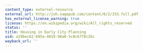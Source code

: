 ```yaml
---
content_type: external-resource
external_url: http://juh.sagepub.com/content/6/2/153.full.pdf
has_external_license_warning: true
license: https://en.wikipedia.org/wiki/All_rights_reserved
status: ''
title: Housing in Early City Planning
uid: a29bec62-685a-4018-96a0-5c0c67f8c2bc
wayback_url: ''
---
```

